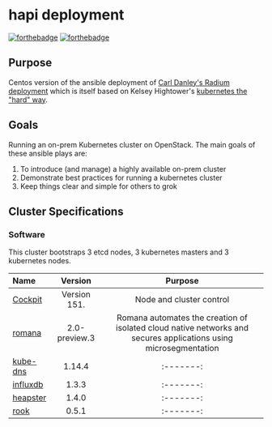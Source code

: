 # hapi deployment

[![forthebadge](http://forthebadge.com/images/badges/built-with-love.svg)](http://forthebadge.com) [![forthebadge](http://forthebadge.com/images/badges/powered-by-electricity.svg)](http://forthebadge.com)

## Purpose

Centos version of the ansible deployment of [Carl Danley's Radium deployment](https://github.com/carldanley/radium-cluster) which is itself based on Kelsey Hightower's [kubernetes the "hard" way](https://github.com/kelseyhightower/kubernetes-the-hard-way).

## Goals

Running an on-prem Kubernetes cluster on OpenStack. The main goals of these ansible plays are:

1. To introduce (and manage) a highly available on-prem cluster
1. Demonstrate best practices for running a kubernetes cluster
1. Keep things clear and simple for others to grok

## Cluster Specifications

### Software

This cluster bootstraps 3 etcd nodes, 3 kubernetes masters and 3 kubernetes nodes.

| Name | Version |Purpose|
|:-----|:-------:|:-------:|
| [Cockpit](http://cockpit-project.org/) |  Version 151. | Node and cluster control |
| [romana](http://romana.io/) | 2.0-preview.3 |Romana automates the creation of isolated cloud native networks and secures applications using microsegmentation|
| [kube-dns](https://github.com/kubernetes/kubernetes/tree/master/cluster/addons/dns) | 1.14.4 |:-------:|
| [influxdb](https://www.influxdata.com/) | 1.3.3 |:-------:|
| [heapster](https://github.com/kubernetes/heapster) | 1.4.0 |:-------:|
| [rook](https://rook.io/) | 0.5.1 |:-------:|

